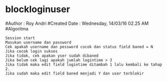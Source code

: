 # blockloginuser
#Author       : Roy Andri
#Created Date : Wednesday, 14/03/16 02.25 AM
#Algoritma

    Session start
    Masukan username dan password
    Cek apakah username dan pessword cocok dan status field baned = N
    Jika cocok login sukses
    Jika tidak, cek apakan yser sudah dibaned
    Jika belum cek lagi apakah jumlah logintime > 3
    Jika tidak maka edit field logintime ditambah 1 lalu kembali ke tahap 2.
    Jika sudah maka edit field baned menjadi Y dan user terblokir

